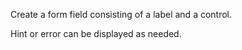 Create a form field consisting of a label and a control.

Hint or error can be displayed as needed.
